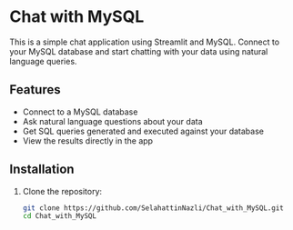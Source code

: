 # Chat with MySQL

This is a simple chat application using Streamlit and MySQL. Connect to your MySQL database and start chatting with your data using natural language queries.

## Features

- Connect to a MySQL database
- Ask natural language questions about your data
- Get SQL queries generated and executed against your database
- View the results directly in the app

## Installation

1. Clone the repository:

   ```bash
   git clone https://github.com/SelahattinNazli/Chat_with_MySQL.git
   cd Chat_with_MySQL
